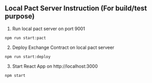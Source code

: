 
## Local Pact Server Instruction (For build/test purpose)

1. Run local pact server on port 9001

`npm run start:pact`

2. Deploy Exchange Contract on local pact serveer

`npm run start:deploy`

3. Start React App on http://localhost:3000 

`npm start`